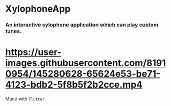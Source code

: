 # XylophoneApp

### An interactive sylophone application which can play custom tunes.

https://user-images.githubusercontent.com/81910954/145280628-65624e53-be71-4123-bdb2-5f8b5f2b2cce.mp4
===================================================================================================================================================================================
Made with `Flutter`.
